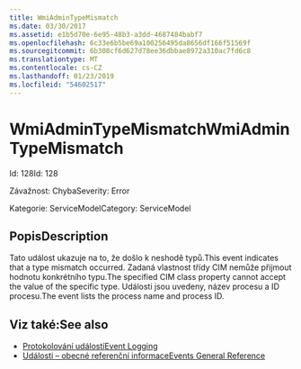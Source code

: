 ```yaml
---
title: WmiAdminTypeMismatch
ms.date: 03/30/2017
ms.assetid: e1b5d70e-6e95-48b3-a3dd-4687484babf7
ms.openlocfilehash: 6c33e6b5be69a100256495da8656df166f51569f
ms.sourcegitcommit: 6b308cf6d627d78ee36dbbae8972a310ac7fd6c8
ms.translationtype: MT
ms.contentlocale: cs-CZ
ms.lasthandoff: 01/23/2019
ms.locfileid: "54602517"
---
```

# <a name="wmiadmintypemismatch"></a><span data-ttu-id="4bbc2-102">WmiAdminTypeMismatch</span><span class="sxs-lookup"><span data-stu-id="4bbc2-102">WmiAdminTypeMismatch</span></span>
<span data-ttu-id="4bbc2-103">Id: 128</span><span class="sxs-lookup"><span data-stu-id="4bbc2-103">Id: 128</span></span>  
  
 <span data-ttu-id="4bbc2-104">Závažnost: Chyba</span><span class="sxs-lookup"><span data-stu-id="4bbc2-104">Severity: Error</span></span>  
  
 <span data-ttu-id="4bbc2-105">Kategorie: ServiceModel</span><span class="sxs-lookup"><span data-stu-id="4bbc2-105">Category: ServiceModel</span></span>  
  
## <a name="description"></a><span data-ttu-id="4bbc2-106">Popis</span><span class="sxs-lookup"><span data-stu-id="4bbc2-106">Description</span></span>  
 <span data-ttu-id="4bbc2-107">Tato událost ukazuje na to, že došlo k neshodě typů.</span><span class="sxs-lookup"><span data-stu-id="4bbc2-107">This event indicates that a type mismatch occurred.</span></span> <span data-ttu-id="4bbc2-108">Zadaná vlastnost třídy CIM nemůže přijmout hodnotu konkrétního typu.</span><span class="sxs-lookup"><span data-stu-id="4bbc2-108">The specified CIM class property cannot accept the value of the specific type.</span></span> <span data-ttu-id="4bbc2-109">Události jsou uvedeny, název procesu a ID procesu.</span><span class="sxs-lookup"><span data-stu-id="4bbc2-109">The event lists the process name and process ID.</span></span>  
  
## <a name="see-also"></a><span data-ttu-id="4bbc2-110">Viz také:</span><span class="sxs-lookup"><span data-stu-id="4bbc2-110">See also</span></span>
- [<span data-ttu-id="4bbc2-111">Protokolování událostí</span><span class="sxs-lookup"><span data-stu-id="4bbc2-111">Event Logging</span></span>](../../../../../docs/framework/wcf/diagnostics/event-logging/index.md)
- [<span data-ttu-id="4bbc2-112">Události – obecné referenční informace</span><span class="sxs-lookup"><span data-stu-id="4bbc2-112">Events General Reference</span></span>](../../../../../docs/framework/wcf/diagnostics/event-logging/events-general-reference.md)
